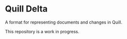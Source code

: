 # Quill Delta

A format for representing documents and changes in Quill.

This repository is a work in progress.
